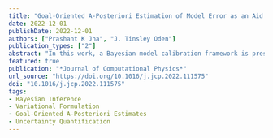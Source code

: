```yaml
---
title: "Goal-Oriented A-Posteriori Estimation of Model Error as an Aid to Parameter Estimation"
date: 2022-12-01
publishDate: 2022-12-01
authors: ["Prashant K Jha", "J. Tinsley Oden"]
publication_types: ["2"]
abstract: "In this work, a Bayesian model calibration framework is presented that utilizes goal-oriented a-posterior error estimates in quantities of interest (QoIs) for classes of high-fidelity models characterized by PDEs. It is shown that for a large class of computational models  it is possible to develop a computationally inexpensive procedure for calibrating parameters of high-fidelity models of physical events when the parameters of a low-fidelity (surrogate) models are known with acceptable accuracy. The main ingredient in the proposed model calibration scheme are goal-oriented a-posteriori estimates of error in QoIs computed using a so-called lower fidelity model compared to those of an uncalibrated higher fidelity model. The estimates of error in QoIs are used to define likelihood functions in Bayesian inversion analysis. A standard Bayesian approach is employed to compute the posterior distribution of model parameters of high-fidelity models. As applications, parameters in a quasi-linear second-order elliptic boundary-value problem (BVP) are calibrated using a second-order linear elliptic BVP. In a second application, parameters of a tumor growth model involving nonlinear time-dependent PDEs are calibrated using a lower fidelity linear tumor growth model with known parameter values."
featured: true
publication: "*Journal of Computational Physics*"
url_source: "https://doi.org/10.1016/j.jcp.2022.111575"
doi: "10.1016/j.jcp.2022.111575"
tags:
- Bayesian Inference
- Variational Formulation
- Goal-Oriented A-Posteriori Estimates
- Uncertainty Quantification
---
```

